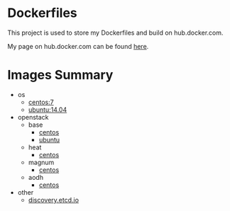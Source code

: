 # Dockerfiles

This project is used to store my Dockerfiles and build on hub.docker.com.

My page on hub.docker.com can be found [here](https://hub.docker.com/r/xuxinkun/). 

# Images Summary

* os
	* [centos:7](os/centos7/Dockerfile)
	* [ubuntu:14.04](os/ubuntu14.04/Dockerfile)
* openstack
	* base
		* [centos](openstack/base/centos/Dockerfile)	
		* [ubuntu](openstack/base/ubuntu/Dockerfile)
	* heat
		* [centos](openstack/heat/centos/Dockerfile)
	* magnum
		* [centos](openstack/magnum/centos/Dockerfile)
	* aodh
		* [centos](openstack/aodh/centos/Dockerfile)
* other
	* [discovery.etcd.io](other/discovery.etcd.io/Dockerfile)
		
		
